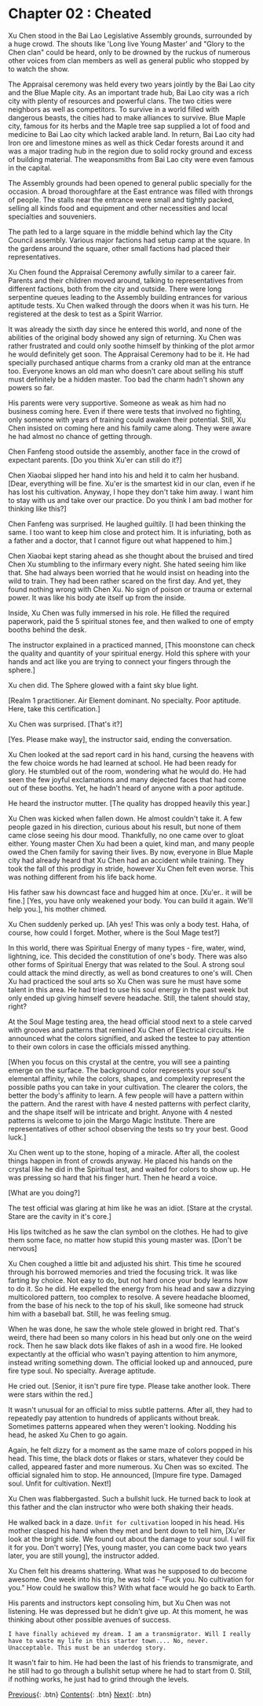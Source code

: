 # Chapter 02 : Cheated

Xu Chen stood in the Bai Lao Legislative Assembly grounds, surrounded by a huge crowd. The shouts like 'Long live Young Master' and "Glory to the Chen clan" could be heard, only to be drowned by the ruckus of numerous other voices from clan members as well as general public who stopped by to watch the show.

The Appraisal ceremony was held every two years jointly by the Bai Lao city and the Blue Maple city. As an important trade hub, Bai Lao city was a rich city with plenty of resources and powerful clans. The two cities were neighbors as well as competitors. To survive in a world filled with dangerous beasts, the cities had to make alliances to survive. Blue Maple city, famous for its herbs and the Maple tree sap supplied a lot of food and medicine to Bai Lao city which lacked arable land. In return, Bai Lao city had Iron ore and limestone mines as well as thick Cedar forests around it and was a major trading hub in the region due to solid rocky ground and excess of building material. The weaponsmiths from Bai Lao city were even famous in the capital. 

The Assembly grounds had been opened to general public specially for the occasion. A broad thoroughfare at the East entrance was filled with throngs of people. The stalls near the entrance were small and tightly packed, selling all kinds food and equipment and other necessities and local specialties and souveniers.

The path led to a large square in the middle behind which lay the City Council assembly. Various major factions had setup camp at the square. In the gardens around the square, other small factions had placed their representatives.

Xu Chen found the Appraisal Ceremony awfully similar to a career fair. Parents and their children moved around, talking to representatives from different factions, both from the city and outside. There were long serpentine queues leading to the Assembly building entrances for various aptitude tests. Xu Chen walked through the doors when it was his turn. He registered at the desk to test as a Spirit Warrior. 

It was already the sixth day since he entered this world, and none of the abilities of the original body showed any sign of returning. Xu Chen was rather frustrated and could only soothe himself by thinking of the plot armor he would definitely get soon. The Appraisal Ceremony had to be it. He had specially purchased antique charms from a cranky old man at the entrance too. Everyone knows an old man who doesn't care about selling his stuff must definitely be a hidden master. Too bad the charm hadn't shown any powers so far.

His parents were very supportive. Someone as weak as him had no business coming here. Even if there were tests that involved no fighting, only someone with years of training could awaken their potential. Still, Xu Chen insisted on coming here and his family came along. They were aware he had almost no chance of getting through. 

Chen Fanfeng stood outside the assembly, another face in the crowd of expectant parents.
[Do you think Xu'er can still do it?]

Chen Xiaobai slipped her hand into his and held it to calm her husband.
[Dear, everything will be fine. Xu'er is the smartest kid in our clan, even if he has lost his cultivation. Anyway, I hope they don't take him away. I want him to stay with us and take over our practice. Do you think I am bad mother for thinking like this?]

Chen Fanfeng was surprised. He laughed guiltily.
[I had been thinking the same. I too want to keep him close and protect him. It is infuriating, both as a father and a doctor, that I cannot figure out what happened to him.]

Chen Xiaobai kept staring ahead as she thought about the bruised and tired Chen Xu stumbling to the infirmary every night. She hated seeing him like that. She had always been worried that he would insist on heading into the wild to train. They had been rather scared on the first day. And yet, they found nothing wrong with Chen Xu. No sign of poison or trauma or external power. It was like his body ate itself up from the inside.

Inside, Xu Chen was fully immersed in his role. He filled the required paperwork, paid the 5 spiritual stones fee, and then walked to one of empty booths behind the desk. 

The instructor explained in a practiced manned, [This moonstone can check the quality and quantity of your spiritual energy. Hold this sphere with your hands and act like you are trying to connect your fingers through the sphere.] 

Xu chen did. The Sphere glowed with a faint sky blue light. 

[Realm 1 practitioner. Air Element dominant. No specialty. Poor aptitude. Here, take this certification.]

Xu Chen was surprised.
[That's it?]

[Yes. Please make way], the instructor said, ending the conversation.

Xu Chen looked at the sad report card in his hand, cursing the heavens with the few choice words he had learned at school. He had been ready for glory. He stumbled out of the room, wondering what he would do. He had seen the few joyful exclamations and many dejected faces that had come out of these booths. Yet, he hadn't heard of anyone with a poor aptitude.

He heard the instructor mutter.
[The quality has dropped heavily this year.]

Xu Chen was kicked when fallen down. He almost couldn't take it. A few people gazed in his direction, curious about his result, but none of them came close seeing his dour mood. Thankfully, no one came over to gloat either. Young master Chen Xu had been a quiet, kind man, and many people owed the Chen family for saving their lives. By now, everyone in Blue Maple city had already heard that Xu Chen had an accident while training. They took the fall of this prodigy in stride, however Xu Chen felt even worse. This was nothing different from his life back home. 

His father saw his downcast face and hugged him at once.
[Xu'er.. it will be fine.]
[Yes, you have only weakened your body. You can build it again. We'll help you.], his mother chimed.

Xu Chen suddenly perked up.
[Ah yes! This was only a body test. Haha, of course, how could I forget. Mother, where is the Soul Mage test?]

In this world, there was Spiritual Energy of many types - fire, water, wind, lightning, ice. This decided the constitution of one's body. There was also other forms of Spiritual Energy that was related to the Soul. A strong soul could attack the mind directly, as well as bond creatures to one's will. Chen Xu had practiced the soul arts so Xu Chen was sure he must have some talent in this area. He had tried to use his soul energy in the past week but only ended up giving himself severe headache. Still, the talent should stay, right?


At the Soul Mage testing area, the head official stood next to a stele carved with grooves and patterns that remined Xu Chen of Electrical circuits. 
He announced what the colors signified, and asked the testee to pay attention to their own colors in case the officials missed anything. 

[When you focus on this crystal at the centre, you will see a painting emerge on the surface. The background color represents your soul's elemental affinity, while the colors, shapes, and complexity represent the possible paths you can take in your cultivation. The clearer the colors, the better the body's affinity to learn. A few people will have a pattern within the pattern. And the rarest with have 4 nested patterns with perfect clarity, and the shape itself will be intricate and bright. Anyone with 4 nested patterns is welcome to join the Margo Magic Institute. There are representatives of other school observing the tests so try your best. Good luck.]

Xu Chen went up to the stone, hoping of a miracle. After all, the coolest things happen in front of crowds anyway. He placed his hands on the crystal like he did in the Spiritual test, and waited for colors to show up. He was pressing so hard that his finger hurt. Then he heard a voice.

[What are you doing?]

The test official was glaring at him like he was an idiot.
[Stare at the crystal. Stare are the cavity in it's core.] 

His lips twitched as he saw the clan symbol on the clothes. He had to give them some face, no matter how stupid this young master was.
[Don't be nervous]

Xu Chen coughed a little bit and adjusted his shirt. This time he scoured through his borrowed memories and tried the focusing trick. It was like farting by choice. Not easy to do, but not hard once your body learns how to do it. So he did. He expelled the energy from his head and saw a dizzying multicolored pattern, too complex to resolve. A severe headache bloomed, from the base of his neck to the top of his skull, like someone had struck him with a baseball bat. Still, he was feeling smug.

When he was done, he saw the whole stele glowed in bright red. That's weird, there had been so many colors in his head but only one on the weird rock. Then he saw black dots like flakes of ash in a wood fire. He looked expectantly at the official who wasn't paying attention to him anymore, instead writing something down. The official looked up and annouced, pure fire type soul. No specialty. Average aptitude.

He cried out.
[Senior, it isn't pure fire type. Please take another look. There were stars within the red.]

It wasn't unusual for an official to miss subtle patterns. After all, they had to repeatedly pay attention to hundreds of applicants without break. Sometimes patterns appeared when they weren't looking. Nodding his head, he asked Xu Chen to go again.

Again, he felt dizzy for a moment as the same maze of colors popped in his head. This time, the black dots or flakes or stars, whatever they could be called, appeared faster and more numerous. Xu Chen was so excited. The official signaled him to stop. 
He announced, [Impure fire type. Damaged soul. Unfit for cultivation. Next!]

Xu Chen was flabbergasted. Such a bullshit luck. He turned back to look at this father and the clan instructor who were both shaking their heads. 

He walked back in a daze. `Unfit for cultivation` looped in his head. His mother clasped his hand when they met and bent down to tell him, [Xu'er look at the bright side. We found out about the damage to your soul. I will fix it for you. Don't worry]
[Yes, young master, you can come back two years later, you are still young], the instructor added.

Xu Chen felt his dreams shattering. What was he supposed to do become awesome. One week into his trip, he was told - "Fuck you. No cultivation for you." How could he swallow this? With what face would he go back to Earth.

His parents and instructors kept consoling him, but Xu Chen was not listening. He was depressed but he didn't give up. At this moment, he was thinking about other possible avenues of success. 

`I have finally achieved my dream. I am a transmigrator. Will I really have to waste my life in this starter town.... No, never. Unacceptable. This must be an underdog story.`

It wasn't fair to him. He had been the last of his friends to transmigrate, and he still had to go through a bullshit setup where he had to start from 0. Still, if nothing works, he just had to grind through the levels.


[Previous](/blog-for-stories/tg/2021-07-09-tg-00-reset){: .btn}  [Contents](/blog-for-stories/tg/index){: .btn} [Next](/blog-for-stories/404){: .btn}
